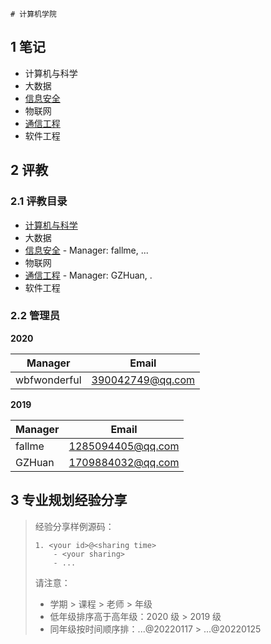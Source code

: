     # 计算机学院

## 1 笔记

- 计算机与科学
- 大数据
- [信息安全](./security/README.md)
- 物联网
- [通信工程](./communication/README.md)
- 软件工程

## 2 评教

### 2.1 评教目录

- [计算机与科学](../../evaluation/cse/science/README.md)
- 大数据
- [信息安全](../../evaluation/cse/security/README.md) - Manager: fallme, ...
- 物联网
- [通信工程](../../evaluation/cse/communication/README.md) - Manager: GZHuan, .
- 软件工程

### 2.2 管理员

**2020**

| Manager      | Email            |
| ------------ | ---------------- |
| wbfwonderful | 390042749@qq.com |

**2019**

| Manager | Email             |
| ------- | ----------------- |
| fallme  | 1285094405@qq.com |
| GZHuan  | 1709884032@qq.com |

## 3 专业规划经验分享

> 经验分享样例源码：
>
> ```
> 1. <your id>@<sharing time>
>     - <your sharing>
>     - ...
> ```
> 请注意：
> - 学期 > 课程 > 老师 > 年级
> - 低年级排序高于高年级：2020 级 > 2019 级
> - 同年级按时间顺序排：...@20220117 > ...@20220125
